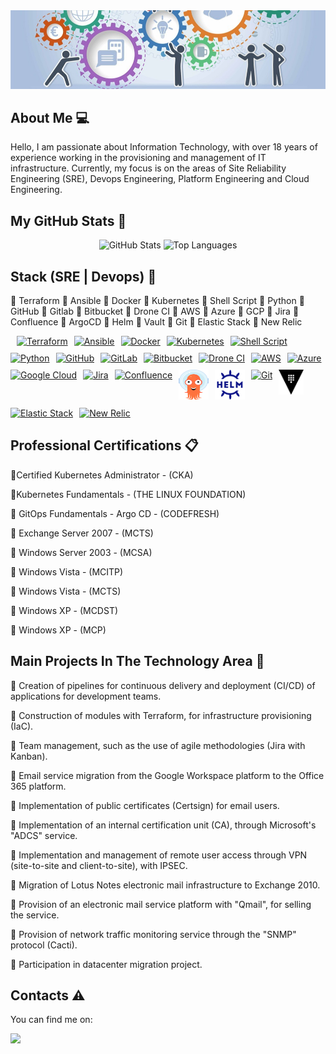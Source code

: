 <!--
**Tiago-TSG/tiago-tsg** is a ✨ _special_ ✨ repository because its `README.md` (this file) appears on your GitHub profile.

Here are some ideas to get you started:

- 🔭 I’m currently working on ...
- 🌱 I’m currently learning ...
- 👯 I’m looking to collaborate on ...
- 🤔 I’m looking for help with ...
- 💬 Ask me about ...
- 📫 How to reach me: ...
- 😄 Pronouns: ...
- ⚡ Fun fact: ...
-->

<div>
    <img src="./img/imagem_de_fundo_do_github.jpeg" />
</div>

## About Me 💻
    
Hello, I am passionate about Information Technology, with over 18 years of experience working in the provisioning and management of IT infrastructure. Currently, my focus is on the areas of Site Reliability Engineering (SRE), Devops Engineering, Platform Engineering and Cloud Engineering.

## My GitHub Stats 🚀

<div align="center" style="text-decoration: none;>
  <a href="https://github.com/Tiago-TSG">
    <img height="150" src="https://github-readme-stats.vercel.app/api?username=tiago-tsg&show_icons=true&theme=dracula&include_all_commits=true&count_private=true&include_all_issues=true&cache_seconds=60" alt="GitHub Stats" />
    <img height="150" src="https://github-readme-stats.vercel.app/api/top-langs/?username=tiago-tsg&layout=compact&theme=dracula&langs_count=5&count_private=true&cache_seconds=60" alt="Top Languages" />
  <a/>
</div>

## Stack (SRE | Devops) 🧰

🔹 Terraform
🔹 Ansible
🔹 Docker
🔹 Kubernetes
🔹 Shell Script
🔹 Python
🔹 GitHub
🔹 Gitlab
🔹 Bitbucket 
🔹 Drone CI
🔹 AWS
🔹 Azure
🔹 GCP
🔹 Jira
🔹 Confluence
🔹 ArgoCD 
🔹 Helm
🔹 Vault
🔹 Git
🔹 Elastic Stack
🔹 New Relic

<div align="left" style="display: flex; flex-wrap: wrap; gap: 10px;">
  <a href="https://terraform.io"><img src="https://img.icons8.com/color/48/000000/terraform.png" alt="Terraform" style="width: 48px; height: 48px; text-decoration: none;" /></a>
  <a href="https://ansible.com"><img src="https://img.icons8.com/color/48/000000/ansible.png" alt="Ansible" style="width: 48px; height: 48px; text-decoration: none;" /></a>
  <a href="https://docker.com"><img src="https://img.icons8.com/color/48/000000/docker.png" alt="Docker" style="width: 48px; height: 48px; text-decoration: none;" /></a>
  <a href="https://kubernetes.io"><img src="https://img.icons8.com/color/48/000000/kubernetes.png" alt="Kubernetes" style="width: 48px; height: 48px; text-decoration: none;" /></a>
  <a href="https://example.com/shellscript"><img src="https://img.icons8.com/color/48/000000/console.png" alt="Shell Script" style="width: 48px; height: 48px; text-decoration: none;" /></a>
  <a href="https://python.org"><img src="https://img.icons8.com/color/48/000000/python.png" alt="Python" style="width: 48px; height: 48px; text-decoration: none;" /></a>
  <a href="https://github.com"><img src="https://img.icons8.com/color/48/000000/github.png" alt="GitHub" style="width: 48px; height: 48px; text-decoration: none;" /></a>
  <a href="https://gitlab.com"><img src="https://img.icons8.com/color/48/000000/gitlab.png" alt="GitLab" style="width: 48px; height: 48px; text-decoration: none;" /></a>
  <a href="https://bitbucket.org"><img src="https://img.icons8.com/color/48/000000/bitbucket.png" alt="Bitbucket" style="width: 48px; height: 48px; text-decoration: none;" /></a>
  <a href="https://drone.io"><img src="https://img.icons8.com/color/48/000000/drone.png" alt="Drone CI" style="width: 48px; height: 48px; text-decoration: none;" /></a>
  <a href="https://aws.amazon.com"><img src="https://img.icons8.com/color/48/000000/amazon-web-services.png" alt="AWS" style="width: 48px; height: 48px; text-decoration: none;" /></a>
  <a href="https://azure.microsoft.com"><img src="https://img.icons8.com/color/48/000000/azure-1.png" alt="Azure" style="width: 48px; height: 48px; text-decoration: none;" /></a>
  <a href="https://cloud.google.com"><img src="https://img.icons8.com/color/48/000000/google-cloud.png" alt="Google Cloud" style="width: 48px; height: 48px; text-decoration: none;" /></a>
  <a href="https://jira.com"><img src="https://img.icons8.com/color/48/000000/jira.png" alt="Jira" style="width: 45px; height: 45px; text-decoration: none;" /></a>
  <a href="https://confluence.com"><img src="https://img.icons8.com/color/48/000000/confluence.png" alt="Confluence" style="width: 45px; height: 45px; text-decoration: none;" /></a>
  <a href="https://argoproj.github.io"><img src="https://raw.githubusercontent.com/cncf/artwork/master/projects/argo/icon/color/argo-icon-color.png" alt="Argo CD" style="width: 48px; height: 48px; text-decoration: none;" /></a>
  <a href="https://helm.sh"><img src="https://raw.githubusercontent.com/cncf/artwork/master/projects/helm/icon/color/helm-icon-color.svg" alt="Helm" style="width: 48px; height: 48px; text-decoration: none;" /></a>
  <a href="https://git-scm.com"><img src="https://img.icons8.com/color/48/000000/git.png" alt="Git" style="width: 48px; height: 48px; text-decoration: none;" /></a>
  <a href="https://vaultproject.io"><img src="https://raw.githubusercontent.com/hashicorp/vault/main/ui/public/vault-logo.svg" alt="Vault" style="width: 40px; height: 40px; text-decoration: none;" /></a>
  <a href="https://elastic.co"><img src="https://www.vectorlogo.zone/logos/elastic/elastic-icon.svg" alt="Elastic Stack" style="width: 43px; height: 43px; text-decoration: none;" /></a>
  <a href="https://newrelic.com"><img src="https://www.vectorlogo.zone/logos/newrelic/newrelic-icon.svg" alt="New Relic" style="width: 43px; height: 43px; text-decoration: none;" /></a>
</div>

<!--

## Projects
- [Projeto 1](https://github.com/seu-usuario/projeto1): Descrição do projeto.
- [Projeto 2](https://github.com/seu-usuario/projeto2): Descrição do projeto.
- [Projeto 3](https://github.com/seu-usuario/projeto3): Descrição do projeto.

-->

## Professional Certifications 📋

🔹Certified Kubernetes Administrator - (CKA)

🔹Kubernetes Fundamentals - (THE LINUX FOUNDATION)

🔹 GitOps Fundamentals - Argo CD - (CODEFRESH)

🔹 Exchange Server 2007 - (MCTS)

🔹 Windows Server 2003 - (MCSA)

🔹 Windows Vista - (MCITP)

🔹 Windows Vista - (MCTS)

🔹 Windows XP - (MCDST)

🔹 Windows XP - (MCP)

## Main Projects In The Technology Area 📢

🔹 Creation of pipelines for continuous delivery and deployment (CI/CD) of applications for development teams.

🔹 Construction of modules with Terraform, for infrastructure provisioning (IaC).

🔹 Team management, such as the use of agile methodologies (Jira with Kanban).

🔹 Email service migration from the Google Workspace platform to the Office 365 platform.

🔹 Implementation of public certificates (Certsign) for email users.

🔹 Implementation of an internal certification unit (CA), through Microsoft's "ADCS" service.

🔹 Implementation and management of remote user access through VPN (site-to-site and client-to-site), with IPSEC.

🔹 Migration of Lotus Notes electronic mail infrastructure to Exchange 2010.

🔹 Provision of an electronic mail service platform with "Qmail", for selling the service.

🔹 Provision of network traffic monitoring service through the "SNMP" protocol (Cacti).

🔹 Participation in datacenter migration project.

## Contacts ⚠️
  You can find me on:

  <div>
    <a href="https://www.linkedin.com/in/tiagotsg/"><img src="https://img.shields.io/badge/LinkedIn-0077B5?style=for-the-badge&logo=linkedin&logoColor=white")><a/>
  </div>
